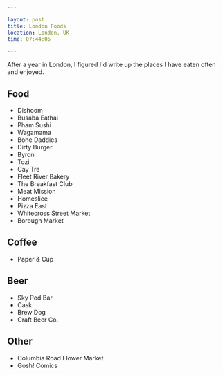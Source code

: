 ```yaml
---

layout: post
title: London Foods
location: London, UK
time: 07:44:05

---
```


After a year in London, I figured I'd write up the places I have eaten often and enjoyed.

## Food

 * Dishoom
 * Busaba Eathai
 * Pham Sushi
 * Wagamama
 * Bone Daddies
 * Dirty Burger
 * Byron
 * Tozi
 * Cay Tre
 * Fleet River Bakery
 * The Breakfast Club
 * Meat Mission
 * Homeslice
 * Pizza East
 * Whitecross Street Market
 * Borough Market 

## Coffee

 * Paper &amp; Cup

## Beer

 * Sky Pod Bar
 * Cask
 * Brew Dog
 * Craft Beer Co.

## Other

 * Columbia Road Flower Market
 * Gosh! Comics
